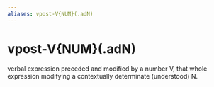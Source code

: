```yaml
---
aliases: vpost-V{NUM}(.adN)
---
```

# vpost-V{NUM}(.adN)

verbal expression preceded and modified by a number V, that whole expression modifying a contextually determinate (understood) N.